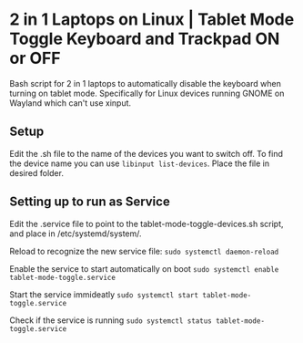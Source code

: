 # 2 in 1 Laptops on Linux | Tablet Mode Toggle Keyboard and Trackpad ON or OFF
Bash script for 2 in 1 laptops to automatically disable the keyboard when turning on tablet mode. Specifically for Linux devices running GNOME on Wayland which can't use xinput.

## Setup
Edit the .sh file to the name of the devices you want to switch off. To find the device name you can use `libinput list-devices`. Place the file in desired folder.

## Setting up to run as Service
Edit the .service file to point to the tablet-mode-toggle-devices.sh script, and place in /etc/systemd/system/.

Reload to recognize the new service file:
`sudo systemctl daemon-reload`

Enable the service to start automatically on boot
`sudo systemctl enable tablet-mode-toggle.service`

Start the service immideatly
`sudo systemctl start tablet-mode-toggle.service`

Check if the service is running
`sudo systemctl status tablet-mode-toggle.service`
